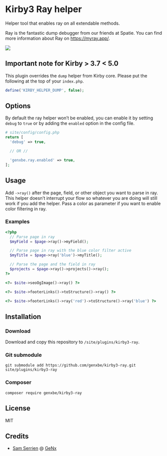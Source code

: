 # Kirby3 Ray helper

Helper tool that enables ray on all extendable methods.

Ray is the fantastic dump debugger from our friends at Spatie. You can find more information about Ray on https://myray.app/.

<img src="https://static.gnx.cloud/genx/kirby/kirby3-ray-loop.gif">

## Important note for Kirby > 3.7 < 5.0

This plugin overrides the `dump` helper from Kirby core. Please put the following at the top of your `index.php`.

```php
define('KIRBY_HELPER_DUMP', false);
```

## Options

By default the ray helper won’t be enabled, you can enable it by setting `debug` to `true` or by adding the `enabled` option in the config file.

```php
# site/config/config.php
return [
  'debug' => true,

  // OR //

  'genxbe.ray.enabled' => true,
];
```

## Usage

Add `->ray()` after the page, field, or other object you want to parse in ray. This helper doesn’t interrupt your flow so whatever you are doing will still work if you add the helper.
Pass a color as parameter if you want to enable color filtering in ray.

### Examples

```php
<?php
  // Parse page in ray
  $myField = $page->ray()->myField();

  // Parse page in ray with the blue color filter active
  $myTitle = $page->ray('blue')->myTitle();

  // Parse the page and the field in ray
  $projects = $page->ray()->projects()->ray();
?>

<?= $site->seoOgImage()->ray() ?>

<?= $site->footerLinks()->toStructure()->ray() ?>

<?= $site->footerLinks()->ray('red')->toStructure()->ray('blue') ?>
```

## Installation

### Download

Download and copy this repository to `/site/plugins/kirby3-ray`.

### Git submodule

```
git submodule add https://github.com/genxbe/kirby3-ray.git site/plugins/kirby3-ray
```

### Composer

```
composer require genxbe/kirby3-ray
```

## License

MIT

## Credits

- [Sam Serrien](https://github.com/samzzi) @ [GeNx](https://github.com/genxbe)
